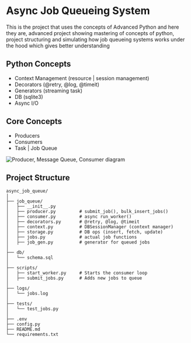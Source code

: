 # Async Job Queueing System
This is the project that uses the concepts of Advanced Python and here they are, advanced project showing mastering of concepts of python, project structuring and simulating how job queueing systems works under the hood which gives better understanding
## Python Concepts
- Context Management (resource | session management)
- Decorators (@retry, @log, @timeit)
- Generators (streaming task)
- DB (sqlite3)
- Async I/O

## Core Concepts
- Producers
- Consumers
- Task | Job Queue

![Producer, Message Queue, Consumer diagram](https://substackcdn.com/image/fetch/$s_!pfuM!,f_auto,q_auto:good,fl_progressive:steep/https%3A%2F%2Fsubstack-post-media.s3.amazonaws.com%2Fpublic%2Fimages%2Fdfddd2c7-016f-40f3-8a13-f38748ccbddb_1104x378.png)

## Project Structure
```
async_job_queue/
│
├── job_queue/
│   ├── __init__.py
│   ├── producer.py         # submit_job(), bulk_insert_jobs()
│   ├── consumer.py         # async run_worker()
│   ├── decorators.py       # @retry, @log, @timeit
│   ├── context.py          # DBSessionManager (context manager)
│   ├── storage.py          # DB ops (insert, fetch, update)
│   ├── jobs.py             # actual job functions
│   ├── job_gen.py          # generator for queued jobs
│
├── db/
│   └── schema.sql
│
├── scripts/
│   ├── start_worker.py     # Starts the consumer loop
│   ├── submit_jobs.py      # Adds new jobs to queue
│
├── logs/
│   └── jobs.log
│
├── tests/
│   └── test_jobs.py
│
├── .env
├── config.py
├── README.md
└── requirements.txt
```